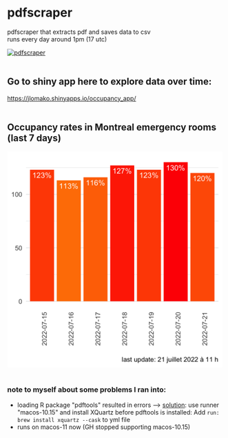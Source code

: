# pdfscraper
pdfscraper that extracts pdf and saves data to csv 
<br>
runs every day around 1pm (17 utc)

[![pdfscraper](https://github.com/jlomako/pdfscraper/actions/workflows/main.yml/badge.svg)](https://github.com/jlomako/pdfscraper/actions/workflows/main.yml)
<br><br>

## Go to shiny app here to explore data over time:

<a href = "https://jlomako.shinyapps.io/occupancy_app/">https://jlomako.shinyapps.io/occupancy_app/</a>
<br><br>

## Occupancy rates in Montreal emergency rooms (last 7 days)
<img src = "img/last7days.png" width=500 />
<br><br>

### note to myself about some problems I ran into:
* loading R package "pdftools" resulted in errors -->
 <a href="https://github.com/r-lib/actions/issues/78#issuecomment-611733294">solution</a>: use runner "macos-10.15" and install XQuartz before pdftools is installed: Add <code>run: brew install xquartz --cask</code> to yml file<br>
* runs on macos-11 now (GH stopped supporting macos-10.15)
